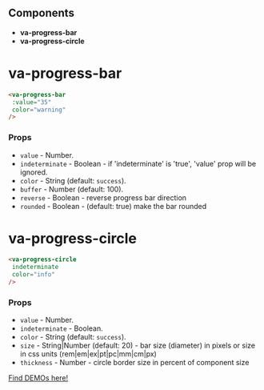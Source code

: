 ## Components

* **va-progress-bar**
* **va-progress-circle**

# va-progress-bar

```html
<va-progress-bar 
 :value="35" 
 color="warning"
/>
```  

### Props
* `value` - Number.
* `indeterminate` - Boolean - if 'indeterminate' is 'true', 'value' prop will be ignored.
* `color` - String  (default: `success`).
* `buffer` - Number (default: 100).
* `reverse` - Boolean - reverse progress bar direction
* `rounded` - Boolean - (default: true) make the bar rounded

# va-progress-circle

```html
<va-progress-circle 
 indeterminate 
 color="info"
/>
```

### Props
* `value` - Number.
* `indeterminate` - Boolean.
* `color` - String  (default: `success`).
* `size` - String|Number (default: 20) - bar size (diameter) in pixels or size in css units (rem|em|ex|pt|pc|mm|cm|px)
* `thickness` - Number - circle border size in percent of component size

[Find DEMOs here!](http://vuestic.epicmax.co/#/admin/statistics/progress-bars)
